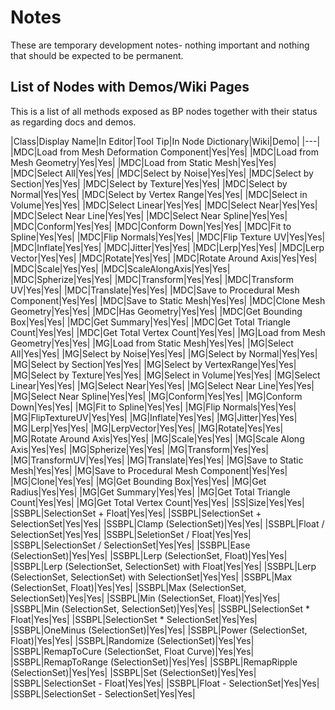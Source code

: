 # Notes

These are temporary development notes- nothing important and nothing that should be expected to be permanent.

## List of Nodes with Demos/Wiki Pages
This is a list of all methods exposed as BP nodes together with their status as regarding docs and demos.

|Class|Display Name|In Editor|Tool Tip|In Node Dictionary|Wiki|Demo|
|---|
|MDC|Load from Mesh Deformation Component|Yes|Yes|
|MDC|Load from Mesh Geometry|Yes|Yes|
|MDC|Load from Static Mesh|Yes|Yes|
|MDC|Select All|Yes|Yes|
|MDC|Select by Noise|Yes|Yes|
|MDC|Select by Section|Yes|Yes|
|MDC|Select by Texture|Yes|Yes|
|MDC|Select by Normal|Yes|Yes|
|MDC|Select by Vertex Range|Yes|Yes|
|MDC|Select in Volume|Yes|Yes|
|MDC|Select Linear|Yes|Yes|
|MDC|Select Near|Yes|Yes|
|MDC|Select Near Line|Yes|Yes|
|MDC|Select Near Spline|Yes|Yes|
|MDC|Conform|Yes|Yes|
|MDC|Conform Down|Yes|Yes|
|MDC|Fit to Spline|Yes|Yes|
|MDC|Flip Normals|Yes|Yes|
|MDC|Flip Texture UV|Yes|Yes|
|MDC|Inflate|Yes|Yes|
|MDC|Jitter|Yes|Yes|
|MDC|Lerp|Yes|Yes|
|MDC|Lerp Vector|Yes|Yes|
|MDC|Rotate|Yes|Yes|
|MDC|Rotate Around Axis|Yes|Yes|
|MDC|Scale|Yes|Yes|
|MDC|ScaleAlongAxis|Yes|Yes|
|MDC|Spherize|Yes|Yes|
|MDC|Transform|Yes|Yes|
|MDC|Transform UV|Yes|Yes|
|MDC|Translate|Yes|Yes|
|MDC|Save to Procedural Mesh Component|Yes|Yes|
|MDC|Save to Static Mesh|Yes|Yes|
|MDC|Clone Mesh Geometry|Yes|Yes|
|MDC|Has Geometry|Yes|Yes|
|MDC|Get Bounding Box|Yes|Yes|
|MDC|Get Summary|Yes|Yes|
|MDC|Get Total Triangle Count|Yes|Yes|
|MDC|Get Total Vertex Count|Yes|Yes|
|MG|Load from Mesh Geometry|Yes|Yes|
|MG|Load from Static Mesh|Yes|Yes|
|MG|Select All|Yes|Yes|
|MG|Select by Noise|Yes|Yes|
|MG|Select by Normal|Yes|Yes|
|MG|Select by Section|Yes|Yes|
|MG|Select by VertexRange|Yes|Yes|
|MG|Select by Texture|Yes|Yes|
|MG|Select in Volume|Yes|Yes|
|MG|Select Linear|Yes|Yes|
|MG|Select Near|Yes|Yes|
|MG|Select Near Line|Yes|Yes|
|MG|Select Near Spline|Yes|Yes|
|MG|Conform|Yes|Yes|
|MG|Conform Down|Yes|Yes|
|MG|Fit to Spline|Yes|Yes|
|MG|Flip Normals|Yes|Yes|
|MG|FlipTextureUV|Yes|Yes|
|MG|Inflate|Yes|Yes|
|MG|Jitter|Yes|Yes|
|MG|Lerp|Yes|Yes|
|MG|LerpVector|Yes|Yes|
|MG|Rotate|Yes|Yes|
|MG|Rotate Around Axis|Yes|Yes|
|MG|Scale|Yes|Yes|
|MG|Scale Along Axis|Yes|Yes|
|MG|Spherize|Yes|Yes|
|MG|Transform|Yes|Yes|
|MG|TransformUV|Yes|Yes|
|MG|Translate|Yes|Yes|
|MG|Save to Static Mesh|Yes|Yes|
|MG|Save to Procedural Mesh Component|Yes|Yes|
|MG|Clone|Yes|Yes|
|MG|Get Bounding Box|Yes|Yes|
|MG|Get Radius|Yes|Yes|
|MG|Get Summary|Yes|Yes|
|MG|Get Total Triangle Count|Yes|Yes|
|MG|Get Total Vertex Count|Yes|Yes|
|SS|Size|Yes|Yes|
|SSBPL|SelectionSet + Float|Yes|Yes|
|SSBPL|SelectionSet + SelectionSet|Yes|Yes|
|SSBPL|Clamp (SelectionSet)|Yes|Yes|
|SSBPL|Float / SelectionSet|Yes|Yes|
|SSBPL|SeletionSet / Float|Yes|Yes|
|SSBPL|SelectionSet / SelectionSet|Yes|Yes|
|SSBPL|Ease (SelectionSet)|Yes|Yes|
|SSBPL|Lerp (SelectionSet, Float)|Yes|Yes|
|SSBPL|Lerp (SelectionSet, SelectionSet) with Float|Yes|Yes|
|SSBPL|Lerp (SelectionSet, SelectionSet) with SelectionSet|Yes|Yes|
|SSBPL|Max (SelectionSet, Float)|Yes|Yes|
|SSBPL|Max (SelectionSet, SelectionSet)|Yes|Yes|
|SSBPL|Min (SelectionSet, Float)|Yes|Yes|
|SSBPL|Min (SelectionSet, SelectionSet)|Yes|Yes|
|SSBPL|SelectionSet * Float|Yes|Yes|
|SSBPL|SelectionSet * SelectionSet|Yes|Yes|
|SSBPL|OneMinus (SelectionSet)|Yes|Yes|
|SSBPL|Power (SelectionSet, Float)|Yes|Yes|
|SSBPL|Randomize (SelectionSet)|Yes|Yes|
|SSBPL|RemapToCure (SelectionSet, Float Curve)|Yes|Yes|
|SSBPL|RemapToRange (SelectionSet)|Yes|Yes|
|SSBPL|RemapRipple (SelectionSet)|Yes|Yes|
|SSBPL|Set (SelectionSet)|Yes|Yes|
|SSBPL|SelectionSet - Float|Yes|Yes|
|SSBPL|Float - SelectionSet|Yes|Yes|
|SSBPL|SelectionSet - SelectionSet|Yes|Yes|

